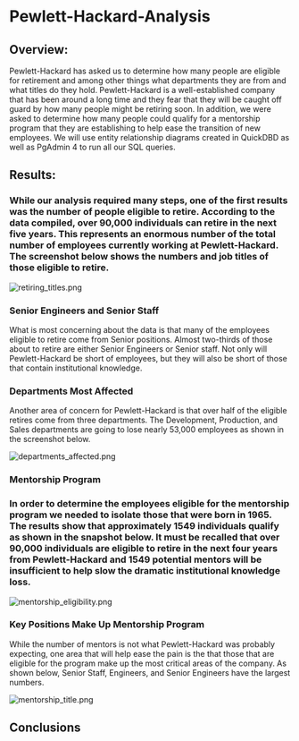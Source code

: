 # Pewlett-Hackard-Analysis
## Overview:
Pewlett-Hackard has asked us to determine how many people are eligible for retirement and among other things what departments they are from and what titles do they hold. Pewlett-Hackard is a well-established company that has been around a long time and they fear that they will be caught off guard by how many people might be retiring soon. In addition, we were asked to determine how many people could qualify for a mentorship program that they are establishing to help ease the transition of new employees. We will use entity relationship diagrams created in QuickDBD as well as PgAdmin 4 to run all our SQL queries.

## Results:
### While our analysis required many steps, one of the first results was the number of people eligible to retire. According to the data compiled, over 90,000 individuals can retire in the next five years. This represents an enormous number of the total number of employees currently working at Pewlett-Hackard. The screenshot below shows the numbers and job titles of those eligible to retire. 

![retiring_titles.png](https://github.com/Brooks22/Pewlett-Hackard-Analysis/blob/main/Data/retiring_titles.png)

### Senior Engineers and Senior Staff

What is most concerning about the data is that many of the employees eligible to retire come from Senior positions. Almost two-thirds of those about to retire are either Senior Engineers or Senior staff. Not only will Pewlett-Hackard be short of employees, but they will also be short of those that contain institutional knowledge.  

### Departments Most Affected

Another area of concern for Pewlett-Hackard is that over half of the eligible retires come from three departments. The Development, Production, and Sales departments are going to lose nearly 53,000 employees as shown in the screenshot below.

![departments_affected.png](https://github.com/Brooks22/Pewlett-Hackard-Analysis/blob/main/Data/departments_affected.png)

### Mentorship Program

### In order to determine the employees eligible for the mentorship program we needed to isolate those that were born in 1965. The results show that approximately 1549 individuals qualify as shown in the snapshot below. It must be recalled that over 90,000 individuals are eligible to retire in the next four years from Pewlett-Hackard and 1549 potential mentors will be insufficient to help slow the dramatic institutional knowledge loss.

![mentorship_eligibility.png](https://github.com/Brooks22/Pewlett-Hackard-Analysis/blob/main/Data/mentorship_eligibility.png)

### Key Positions Make Up Mentorship Program

While the number of mentors is not what Pewlett-Hackard was probably expecting, one area that will help ease the pain is the that those that are eligible for the program make up the most critical areas of the company. As shown below, Senior Staff, Engineers, and Senior Engineers have the largest numbers.

![mentorship_title.png](https://github.com/Brooks22/Pewlett-Hackard-Analysis/blob/main/Data/mentorship_titles.png)

## Conclusions

